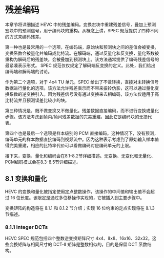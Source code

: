 # 残差编码

本章节将详细描述 HEVC 中的残差编码。变换宏块中重建残差信号，叠加上预测宏块中的预测信号，用于编码块的重构。从概念上讲，SPEC 规范提供了四种不同的方式来编码残差。

第一种也是最常用的一个选项，在编码端，原始块和预测块之间的差值会被变换，变换系数会被量化并编码成比特流。在解码端，通过反量化和反变换，量化系数被重构为解码后的残差块，会被叠加到预测块上。该方法通常提供了编码残差信号的最紧凑表示形式。 SPEC 规范仅仅规定了解码端反变换的定义。此处，我们给出编码端和解码端的讨论。

作为第二个选项，对于 4x4 TU 单元，SPEC 给出了不做转换，直接对未转换信号数据进行量化的选项。该方法允许残差表示而不带来振铃伪影，这可以通过量化变换系数的逆变换引入。因为残差信号没有通过变换来去相编码，该方法仅适用于高比特流并且预测误差比较小的块。

第三种情况是，既不做变换又不做量化。残差数据直接编码，而不进行变换或量化步骤。该方法考虑到帧内/帧间残差数据的完美重建，因此它是编码块的无损代表。

第四个也是最后一个选项是样本级别的 PCM 直接编码。这种情况下，没有预测，编码单元的样本数据直接编码到视频流中。因为这种表示考虑到了原始输入样本值得完美重建，相应的比特率代价可以看做编码对应编码单元的上限。

接下来，变换、量化和编码会在8.1-8.2节详细描述。无变换、无变化和无量化、PCM编码模式会在8.3-8.5节详细描述。

## 8.1 变换和量化

HEVC 的变换和量化被指定使用定点整数操作，该操作的中间值和输出值不会超过 16 位长度。该限定是通过多位移操作实现的，它被插入到主要步骤中。

变换矩阵的构造将在 8.1.1 和 8.1.2 节介绍；实现 16 位约束的定点实现将在 8.1.3 节描述。

### 8.1.1 Integer DCTs

HEVC SPEC 规范包括四个整数逆变换矩阵尺寸 4x4、8x8、16x16、32x32。这些变换矩阵与相同尺寸的 DCT-II 矩阵是整数相似的，目的是保留 DCT 系数结构。
